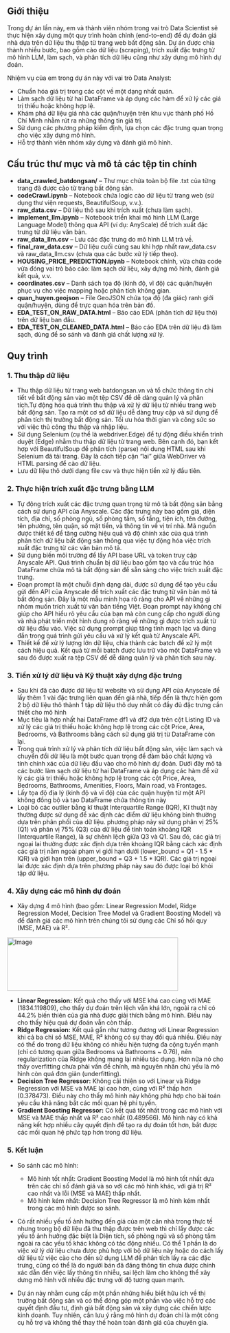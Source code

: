 ## Giới thiệu

Trong dự án lần này, em và thành viên nhóm trong vai trò Data Scientist sẽ thực hiện xây dựng một quy trình hoàn chỉnh (end-to-end) để dự đoán giá nhà dựa trên dữ liệu thu thập từ trang web bất động sản. Dự án được chia thành nhiều bước, bao gồm cào dữ liệu (scraping), trích xuất đặc trưng từ mô hình LLM, làm sạch, và phân tích dữ liệu cũng như xây dựng mô hình dự đoán.

Nhiệm vụ của em trong dự án này với vai trò Data Analyst:
- Chuẩn hóa giá trị trong các cột về một dạng nhất quán.
- Làm sạch dữ liệu từ hai DataFrame và áp dụng các hàm để xử lý các giá trị thiếu hoặc không hợp lệ.
- Khám phá dữ liệu giá nhà các quận/huyện trên khu vực thành phố Hồ Chí Minh nhằm rút ra những thông tin giá trị.
- Sử dụng các phương pháp kiểm định, lựa chọn các đặc trưng quan trọng cho việc xây dựng mô hình.
- Hỗ trợ thành viên nhóm xây dựng và đánh giá mô hình.

## Cấu trúc thư mục và mô tả các tệp tin chính

- **data_crawled_batdongsan/** – Thư mục chứa toàn bộ file .txt của từng trang đã được cào từ trang bất động sản.
- **codeCrawl.ipynb** – Notebook chứa logic cào dữ liệu từ trang web (sử dụng thư viện requests, BeautifulSoup, v.v.).
- **raw_data.csv** – Dữ liệu thô sau khi trích xuất (chưa làm sạch).
- **implement_llm.ipynb** – Notebook triển khai mô hình LLM (Large Language Model) thông qua API (ví dụ: AnyScale) để trích xuất đặc trưng từ dữ liệu văn bản.
- **raw_data_llm.csv** – Lưu các đặc trưng do mô hình LLM trả về.
- **final_raw_data.csv** – Dữ liệu cuối cùng sau khi hợp nhất raw_data.csv và raw_data_llm.csv (chưa qua các bước xử lý tiếp theo).
- **HOUSING_PRICE_PREDICTION.ipynb** – Notebook chính, vừa chứa code vừa đóng vai trò báo cáo: làm sạch dữ liệu, xây dựng mô hình, đánh giá kết quả, v.v.
- **coordinates.csv** – Danh sách tọa độ (kinh độ, vĩ độ) các quận/huyện phục vụ cho việc mapping hoặc phân tích không gian.
- **quan_huyen.geojson** – File GeoJSON chứa tọa độ (đa giác) ranh giới quận/huyện, dùng để trực quan hóa trên bản đồ.
- **EDA_TEST_ON_RAW_DATA.html** – Báo cáo EDA (phân tích dữ liệu thô) trên dữ liệu ban đầu.
- **EDA_TEST_ON_CLEANED_DATA.html** – Báo cáo EDA trên dữ liệu đã làm sạch, dùng để so sánh và đánh giá chất lượng xử lý.

## Quy trình

### 1. Thu thập dữ liệu

- Thu thập dữ liệu từ trang web batdongsan.vn và tổ chức thông tin chi tiết về bất động sản vào một tệp CSV để dễ dàng quản lý và phân tích.Tự động hóa quá trình thu thập và xử lý dữ liệu từ nhiều trang web bất động sản. Tạo ra một cơ sở dữ liệu dễ dàng truy cập và sử dụng để phân tích thị trường bất động sản. Tối ưu hóa thời gian và công sức so với việc thủ công thu thập và nhập liệu.
- Sử dụng Selenium (cụ thể là webdriver.Edge) để tự động điều khiển trình duyệt (Edge) nhằm thu thập dữ liệu từ trang web. Bên cạnh đó, bạn kết hợp với BeautifulSoup để phân tích (parse) nội dung HTML sau khi Selenium đã tải trang. Đây là cách tiếp cận “lai” giữa WebDriver và HTML parsing để cào dữ liệu.
- Lưu dữ liệu thô dưới dạng file csv và thực hiện tiền xử lý đầu tiên.

### 2. Thực hiện trích xuất đặc trưng bằng LLM

- Tự động trích xuất các đặc trưng quan trọng từ mô tả bất động sản bằng cách sử dụng API của Anyscale. Các đặc trưng này bao gồm giá, diện tích, địa chỉ, số phòng ngủ, số phòng tắm, số tầng, tiện ích, tên đường, tên phường, tên quận, số mặt tiền, và thông tin về vị trí nhà. Mã nguồn được thiết kế để tăng cường hiệu quả và độ chính xác của quá trình phân tích dữ liệu bất động sản thông qua việc tự động hóa việc trích xuất đặc trưng từ các văn bản mô tả.
- Sử dụng biến môi trường để lấy API base URL và token truy cập Anyscale API. Quá trình chuẩn bị dữ liệu bao gồm tạo và cấu trúc hóa DataFrame chứa mô tả bất động sản để sẵn sàng cho việc trích xuất đặc trưng.
- Đoạn prompt là một chuỗi định dạng dài, được sử dụng để tạo yêu cầu gửi đến API của Anyscale để trích xuất các đặc trưng từ văn bản mô tả bất động sản. Đây là một mẫu minh họa rõ ràng cho API về những gì nhóm muốn trích xuất từ văn bản tiếng Việt. Đoạn prompt này không chỉ giúp cho API hiểu rõ yêu cầu của bạn mà còn cung cấp cho người dùng và nhà phát triển một hình dung rõ ràng về những gì được trích xuất từ dữ liệu đầu vào. Việc sử dụng prompt giúp tăng tính mạch lạc và đúng đắn trong quá trình gửi yêu cầu và xử lý kết quả từ Anyscale API.
- Thiết kế để xử lý lượng lớn dữ liệu, chia thành các batch để xử lý một cách hiệu quả. Kết quả từ mỗi batch được lưu trữ vào một DataFrame và sau đó được xuất ra tệp CSV để dễ dàng quản lý và phân tích sau này.

### 3. Tiền xử lý dữ liệu và Kỹ thuật xây dựng đặc trưng

- Sau khi đã cào được dữ liệu từ website và sử dụng API của Anyscale để lấy thêm 1 vài đặc trưng liên quan đến giá nhà, tiếp đến là thực hiện gom 2 bộ dữ liệu thô thành 1 tập dữ liệu thô duy nhất có đầy đủ đặc trưng cần thiết cho mô hình
- Mục tiêu là hợp nhất hai DataFrame df1 và df2 dựa trên cột Listing ID và xử lý các giá trị thiếu hoặc không hợp lệ trong các cột Price, Area, Bedrooms, và Bathrooms bằng cách sử dụng giá trị từ DataFrame còn lại.
- Trong quá trình xử lý và phân tích dữ liệu bất động sản, việc làm sạch và chuyển đổi dữ liệu là một bước quan trọng để đảm bảo chất lượng và tính chính xác của dữ liệu đầu vào cho mô hình dự đoán. Dưới đây mô tả các bước làm sạch dữ liệu từ hai DataFrame và áp dụng các hàm để xử lý các giá trị thiếu hoặc không hợp lệ trong các cột Price, Area, Bedrooms, Bathrooms, Amenities, Floors, Main road, và Frontages.
- Lấy tọa độ địa lý (kinh độ và vĩ độ) của các quận huyện từ một API không đồng bộ và tạo DataFrame chứa thông tin này
- Loại bỏ các outlier bằng kĩ thuật Interquartile Range (IQR), Kĩ thuật này thường được sử dụng để xác định các điểm dữ liệu không bình thường dựa trên phân phối của dữ liệu. phương pháp này sử dụng phân vị 25% (Q1) và phân vị 75% (Q3) của dữ liệu để tính toán khoảng IQR (Interquartile Range), là sự chênh lệch giữa Q3 và Q1. Sau đó, các giá trị ngoại lai thường được xác định dựa trên khoảng IQR bằng cách xác định các giá trị nằm ngoài phạm vi giới hạn dưới (lower_bound = Q1 - 1.5 * IQR) và giới hạn trên (upper_bound = Q3 + 1.5 * IQR). Các giá trị ngoại lai được xác định dựa trên phương pháp này sau đó được loại bỏ khỏi tập dữ liệu.

### 4. Xây dựng các mô hình dự đoán

- Xây dựng 4 mô hình (bao gồm: Linear Regression Model, Ridge Regression Model, Decision Tree Model và Gradient Boosting Model) và để đánh giá các mô hình trên chúng tôi sử dụng các Chỉ số hồi quy (MSE, MAE) và R².
<img width="398" height="124" alt="Image" src="https://github.com/user-attachments/assets/5f94e6be-378d-456f-b430-cbbc0fa51c1f" />

- **Linear Regression:** Kết quả cho thấy với MSE khá cao cùng với MAE (1834.119809), cho thấy dự đoán trên lệch vẫn khá lớn, ngoài ra chỉ có 44.2% biến thiên của giá nhà được giải thích bằng mô hình. Điều này cho thấy hiệu quả dự đoán vẫn còn thấp.
- **Ridge Regression:** Kết quả gần như tương đương với Linear Regression khi cả ba chỉ số MSE, MAE, R² không có sự thay đổi quá nhiều. Điều này có thể do trong dữ liệu không có nhiều hiện tượng đa cộng tuyến mạnh (chỉ có tương quan giữa Bedrooms và Bathrooms ~ 0.76), nên regularization của Ridge không mang lại nhiều tác dụng. Hơn nữa nó cho thấy overfitting chưa phải vấn đề chính, mà nguyên nhân chủ yếu là mô hình còn quá đơn giản (underfitting).
- **Decision Tree Regressor:** Không cải thiện so với Linear và Ridge Regression với MSE và MAE lại cao hơn, cùng với R² thấp hơn (0.378473). Điều này cho thấy mô hình này không phù hợp cho bài toán yêu cầu khả năng bắt các mối quan hệ phi tuyến.
- **Gradient Boosting Regressor:** Có kết quả tốt nhất trong các mô hình với MSE và MAE thấp nhất và R² cao nhất (0.489566). Mô hình này có khả năng kết hợp nhiều cây quyết định để tạo ra dự đoán tốt hơn, bắt được các mối quan hệ phức tạp hơn trong dữ liệu.

### 5. Kết luận

- So sánh các mô hình:
  - Mô hình tốt nhất: Gradient Boosting Model là mô hình tốt nhất dựa trên các chỉ số đánh giá và so với các mô hình khác, với giá trị R² cao nhất và lỗi (MSE và MAE) thấp nhất.
  - Mô hình kém nhất: Decision Tree Regressor là mô hình kém nhất trong các mô hình được so sánh.
 
- Có rất nhiều yếu tố ảnh hưởng đến giá của một căn nhà trong thực tế nhưng trong bộ dữ liệu đã thu thập được trên web thì chỉ lấy được các yếu tố ảnh hưởng đặc biệt là Diện tích, số phòng ngủ và số phòng tắm ngoài ra các yếu tố khác không có tác động nhiều. Có thể 1 phần là do việc xử lý dữ liệu chưa được phù hợp với bộ dữ liệu này hoặc do cách lấy dữ liệu từ việc cào cho đến sử dụng LLM để phân tích lấy ra các đặc trưng, cũng có thể là do người bán đã đăng thông tin chưa được chính xác dẫn đến việc lấy thông tin nhiễu, sai lệch làm cho không thể xây dưng mô hình với nhiều đặc trưng với độ tương quan mạnh.
- Dự án này nhằm cung cấp một phần những hiểu biết hữu ích về thị trường bất động sản và có thể đóng góp một phần vào việc hỗ trợ các quyết định đầu tư, định giá bất động sản và xây dựng các chiến lược kinh doanh. Tuy nhiên, cần lưu ý rằng mô hình dự đoán chỉ là một công cụ hỗ trợ và không thể thay thế hoàn toàn đánh giá của chuyên gia.
